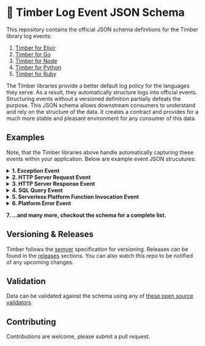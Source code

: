 # :evergreen_tree: Timber Log Event JSON Schema

This repository contains the official JSON schema definitions for the Timber library log events:

1. [Timber for Elixir](https://github.com/timberio/timber-elixir)
2. [Timber for Go](https://github.com/timberio/timber-go)
3. [Timber for Node](https://github.com/timberio/timber-node)
4. [Timber for Python](https://github.com/timberio/timber-python)
5. [Timber for Ruby](https://github.com/timberio/timber-ruby)

The Timber libraries provide a better default log policy for the languages they serve. As a result,
they automatically structure logs into official events. Structuring events without a versioned
definition partially defeats the purpose. This JSON schema allows downstream consumers to
understand and rely on the structure of the data. It creates a contract and provides for a much
more stable and pleasant environment for any consumer of this data.


## Examples

Note, that the Timber libraries above handle automatically capturing these events within
your application. Below are example event JSON strucutures:

<details><summary><strong>1. Exception Event</strong></summary><p>

An event that represents an exception from within your application:

```javascript
{
  "dt": "2016-12-01T02:23:12.236543Z", // Consistent dates with nanosecond precision
  "level": "error", // Log levels in your logs!
  "message": "(RuntimeError) MissingClass is undefined", // Human readable message preserved
  "context": { // Context is shared across all relevant logs and acts as join data
    "http": {
      "method": "GET",
      "path": "/checkout",
      "remote_addr": "123.456.789.10",
      "request_id": "abcd1234" // Trace your requests!
    },
    "user": { // Associate users with your log events!
      "id": 2,
      "name": "Ben Johnson",
      "email": "ben@johnson.com"
    }
  },
  "event": { // Structured data for the event being logged
    "exception": { // Event type
      "name": "RuntimeError",
      "message": "MissingClass is undefined",
      "backtrace": [
        {
          "file": "/path/to/file",
          "function": "myFunc",
          "line": 45
        },
        {
          "file": "/path/to/file",
          "function": "myFunc",
          "line": 45
        },
        {
          "file": "/path/to/file",
          "function": "myFunc",
          "line": 45
        },
        {
          "file": "/path/to/file",
          "function": "myFunc",
          "line": 45
        },
        {
          "file": "/path/to/file",
          "function": "myFunc",
          "line": 45
        }
      ]
    }
  }
}
```

</p></details>

<details><summary><strong>2. HTTP Server Request Event</strong></summary><p>

Am event that represents an incoming HTTP request to your application:

```javascript
{
  "dt": "2016-12-01T02:23:12.236543Z", // Consistent dates with nanosecond precision
  "level": "info", // Log levels in your logs!
  "message": "POST /checkout for 192.321.22.21", // Human readable message preserved
  "context": { // Context is shared across all relevant logs and acts as join data
    "http": {
      "method": "GET",
      "path": "/checkout",
      "remote_addr": "123.456.789.10",
      "request_id": "abcd1234" // Trace your requests!
    },
    "user": { // Associate users with your log events!
      "id": 2,
      "name": "Ben Johnson",
      "email": "ben@johnson.com"
    }
  },
  "event": { // Structured data for the event being logged
    "http_server_request": { // Event type
      "method": "GET",
      "scheme": "https",
      "host": "timber.io",
      "path": "/checkout",
      "port": 443,
      "headers": {
        "content_length": 894,
        "content_type": "application/json", // <- Example of data that wasn't in the log line itself
        "remove_addr": "192.321.22.21",
        "request_id": "gy23fbty523",
        "user_agent": "Mozilla/3.0 (Win95; U)"
      }
    }
  }
}
```

</p></details>

<details><summary><strong>3. HTTP Server Response Event</strong></summary><p>

An event that represents an outgoing HTTP response from your application:

```javascript
{
  "dt": "2016-12-01T02:23:12.236543Z", // Consistent dates with nanosecond precision
  "level": "info", // Log levels in your logs!
  "message": "Sent 200 OK in 117ms", // Human readable message preserved
  "context": { // Context is shared across all relevant logs and acts as join data
    "http": {
      "method": "GET",
      "path": "/checkout",
      "remote_addr": "123.456.789.10",
      "request_id": "abcd1234" // Trace your requests!
    },
    "user": { // Associate users with your log events!
      "id": 2,
      "name": "Ben Johnson",
      "email": "ben@johnson.com"
    }
  },
  "event": { // Structured data for the event being logged
    "http_server_response": { // Event type
      "status": 200,
      "time_ms": 117,
      "headers": {
        "content_length": 894,
        "content_type": "application/json", // <- Example of data that wasn't in the log line itself
        "request_id": "gy23fbty523"
      }
    }
  }
}
```

</p></details>

<details><summary><strong>4. SQL Query Event</strong></summary><p>

An event that represents a SQL query:

```javascript
{
  "dt": "2016-12-01T02:23:12.236543Z", // Consistent dates with nanosecond precision
  "level": "info", // Log levels in your logs!
  "message": "SELECT * FROM users WHERE id = 1 (54ms)", // Human readable message preserved
  "context": { // Context is shared across all relevant logs and acts as join data
    "http": {
      "method": "GET",
      "path": "/checkout",
      "remote_addr": "123.456.789.10",
      "request_id": "abcd1234" // Trace your requests!
    },
    "user": { // Associate users with your log events!
      "id": 2,
      "name": "Ben Johnson",
      "email": "ben@johnson.com"
    }
  },
  "event": { // Structured data for the event being logged
    "sql_query": { // Event type
      "sql": "SELECT * FROM users WHERE id = 1",
      "time_ms": 54
    }
  }
}
```

</p></details>

<details><summary><strong>5. Serverless Platform Function Invocation Event</strong></summary><p>

An event that represents a function invocation on serverless platforms like AWS Lambda or Google
Cloud Functions:

```javascript
{
  "dt": "2016-12-01T02:23:12.236543Z", // Consistent dates with nanosecond precision
  "level": "info", // Log levels in your logs!
  "message": "REPORT RequestId: 86792069-eb43-11e6-af8c-d9dfd5859e88  Duration: 236.83 ms Billed Duration: 300 ms Memory Size: 256 MB Max Memory Used: 118 MB", // Human readable message preserved
  "event": { // Structured data for the event being logged
    "function_invocation": { // Event type
      "request_id": "86792069-eb43-11e6-af8c-d9dfd5859e88",
      "time_ms": 236.83,
      "billed_duration_ms": 300,
      "memory_size_mb": 256,
      "memory_used_mb": 118
    }
  }
}
```
</p></details>

<details><summary><strong>6. Platform Error Event</strong></summary><p>

An event that represents an error application platforms, such as Heroku or ElasticBeanstalk:

```javascript
{
  "dt": "2016-12-01T02:23:12.236543Z", // Consistent dates with nanosecond precision
  "level": "error", // Log levels in your logs!
  "message": "at=error code=H99 desc="Platform error" method=GET path="/" host=myapp.herokuapp.com fwd=17.17.17.17 dyno= connect= service= status=503 bytes=", // Human readable message preserved
  "context": {
    "http": {
      "method": "GET",
      "path": "/",
      "host": "myapp.herokuapp.com",
      "remove_addr": "123.34.22.34",
      "request_id": "x1235"
    }
  },
  "event": { // Structured data for the event being logged
    "platform_error": { // Event type
      "code": "H99",
      "message": "Platform error",
      "billed_duration_ms": 300,
      "memory_size_mb": 256,
      "memory_used_mb": 118,
      "http_status": 503
    }
  }
}
```

</p></details>

<strong>7. ...and many more, checkout the schema for a complete list.</strong>


## Versioning & Releases

Timber follows the [semver](http://semver.org/) specification for versioning. Releases can
be found in the [releases](https://github.com/timberio/log-event-json-schema/releases) sections.
You can also watch this repo to be notified of any upcoming changes.


## Validation

Data can be validated against the schema using any of [these open source validators](http://json-schema.org/implementations.html).


## Contributing

Contributions are welcome, please submit a pull request.